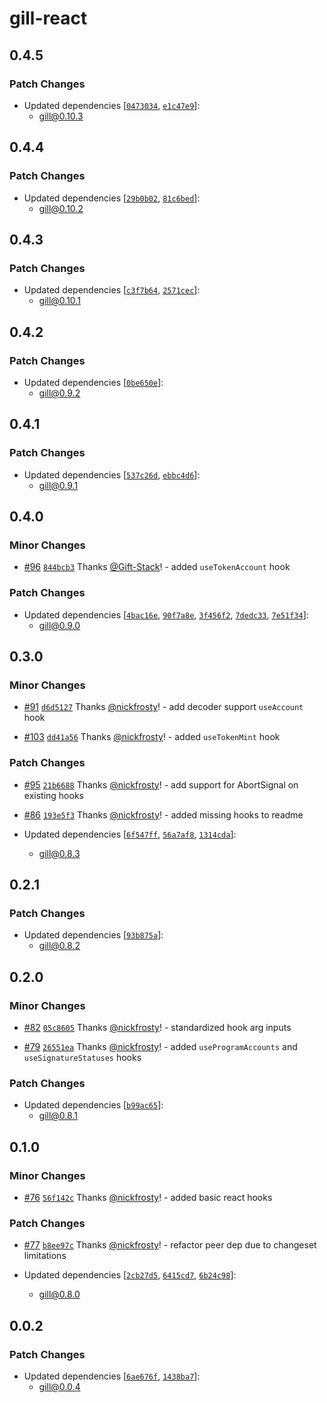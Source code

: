 # gill-react

## 0.4.5

### Patch Changes

- Updated dependencies
  [[`0473034`](https://github.com/solana-foundation/gill/commit/0473034aaac424195b120e939d6501bfd6a24a9d),
  [`e1c47e9`](https://github.com/solana-foundation/gill/commit/e1c47e9a84340bed35d5b33298c600a3b23628ff)]:
  - gill@0.10.3

## 0.4.4

### Patch Changes

- Updated dependencies
  [[`29b0b02`](https://github.com/solana-foundation/gill/commit/29b0b0260b03ad2434a2e838204d248061e0fdfa),
  [`81c6bed`](https://github.com/solana-foundation/gill/commit/81c6beddc314a98b75180e5241c7808da16c4f42)]:
  - gill@0.10.2

## 0.4.3

### Patch Changes

- Updated dependencies
  [[`c3f7b64`](https://github.com/solana-foundation/gill/commit/c3f7b64ce7e2c2ed045ede39885e36c054fa1403),
  [`2571cec`](https://github.com/solana-foundation/gill/commit/2571ceca9efab70fbe8b7e451a3be35db106dfd6)]:
  - gill@0.10.1

## 0.4.2

### Patch Changes

- Updated dependencies
  [[`0be650e`](https://github.com/solana-foundation/gill/commit/0be650e92c1f8de1011e6fdbde0a66aaf07cc120)]:
  - gill@0.9.2

## 0.4.1

### Patch Changes

- Updated dependencies
  [[`537c26d`](https://github.com/solana-foundation/gill/commit/537c26daa62519f9061891103862e902e1605a25),
  [`ebbc4d6`](https://github.com/solana-foundation/gill/commit/ebbc4d6f5b8e616d600fd3542226a201a5d5df40)]:
  - gill@0.9.1

## 0.4.0

### Minor Changes

- [#96](https://github.com/solana-foundation/gill/pull/96)
  [`844bcb3`](https://github.com/solana-foundation/gill/commit/844bcb3e71937c9f4af8c93b2058d0d03f793a75) Thanks
  [@Gift-Stack](https://github.com/Gift-Stack)! - added `useTokenAccount` hook

### Patch Changes

- Updated dependencies
  [[`4bac16e`](https://github.com/solana-foundation/gill/commit/4bac16ef9d11a11ca59bf2ffa99d23ad77e8bd21),
  [`90f7a8e`](https://github.com/solana-foundation/gill/commit/90f7a8eeb9fbce3b4dd815912438075e3c6852ac),
  [`3f456f2`](https://github.com/solana-foundation/gill/commit/3f456f297f4a656edc6d47c2bbcaf3350fb0cdf9),
  [`7dedc33`](https://github.com/solana-foundation/gill/commit/7dedc33397a0346a8a56344d77a719e7238ef930),
  [`7e51f34`](https://github.com/solana-foundation/gill/commit/7e51f34002e5ac5e54bf54f2a86d4c8a0149392d)]:
  - gill@0.9.0

## 0.3.0

### Minor Changes

- [#91](https://github.com/solana-foundation/gill/pull/91)
  [`d6d5127`](https://github.com/solana-foundation/gill/commit/d6d51274e0bd978433d39ba999ff7f6cdc15bfdb) Thanks
  [@nickfrosty](https://github.com/nickfrosty)! - add decoder support `useAccount` hook

- [#103](https://github.com/solana-foundation/gill/pull/103)
  [`dd41a56`](https://github.com/solana-foundation/gill/commit/dd41a569212f2438b174256d98bb3270fa07410d) Thanks
  [@nickfrosty](https://github.com/nickfrosty)! - added `useTokenMint` hook

### Patch Changes

- [#95](https://github.com/solana-foundation/gill/pull/95)
  [`21b6688`](https://github.com/solana-foundation/gill/commit/21b6688db106d6eaf959566308824307d04a271a) Thanks
  [@nickfrosty](https://github.com/nickfrosty)! - add support for AbortSignal on existing hooks

- [#86](https://github.com/solana-foundation/gill/pull/86)
  [`193e5f3`](https://github.com/solana-foundation/gill/commit/193e5f3df84c584ff2ebbec9d41eb4c84e903d70) Thanks
  [@nickfrosty](https://github.com/nickfrosty)! - added missing hooks to readme

- Updated dependencies
  [[`6f547ff`](https://github.com/solana-foundation/gill/commit/6f547fff0731bd7530b1266f8a5c15eac2e80d32),
  [`56a7af8`](https://github.com/solana-foundation/gill/commit/56a7af87878b914275f5189d99ea7c2674f45c0c),
  [`1314cda`](https://github.com/solana-foundation/gill/commit/1314cda705d9734d4cdf1a42c985f25ae3737a92)]:
  - gill@0.8.3

## 0.2.1

### Patch Changes

- Updated dependencies
  [[`93b875a`](https://github.com/solana-foundation/gill/commit/93b875a088a4830ef39e8084d3d5e6038c8a96cc)]:
  - gill@0.8.2

## 0.2.0

### Minor Changes

- [#82](https://github.com/solana-foundation/gill/pull/82)
  [`05c8605`](https://github.com/solana-foundation/gill/commit/05c8605ff00d65ba04b0b6e218d540da2a164232) Thanks
  [@nickfrosty](https://github.com/nickfrosty)! - standardized hook arg inputs

- [#79](https://github.com/solana-foundation/gill/pull/79)
  [`26551ea`](https://github.com/solana-foundation/gill/commit/26551ea988eb1db8490cd0bb1003e1805c75e327) Thanks
  [@nickfrosty](https://github.com/nickfrosty)! - added `useProgramAccounts` and `useSignatureStatuses` hooks

### Patch Changes

- Updated dependencies
  [[`b99ac65`](https://github.com/solana-foundation/gill/commit/b99ac65a6de6d379e5f0f65b80c1f2a1a492d061)]:
  - gill@0.8.1

## 0.1.0

### Minor Changes

- [#76](https://github.com/solana-foundation/gill/pull/76)
  [`56f142c`](https://github.com/solana-foundation/gill/commit/56f142c537e30d5f74c337e600c2216be5dd525a) Thanks
  [@nickfrosty](https://github.com/nickfrosty)! - added basic react hooks

### Patch Changes

- [#77](https://github.com/solana-foundation/gill/pull/77)
  [`b8ee97c`](https://github.com/solana-foundation/gill/commit/b8ee97ccdd38a2d0d0bc2284cf9ecfad3e717ad1) Thanks
  [@nickfrosty](https://github.com/nickfrosty)! - refactor peer dep due to changeset limitations

- Updated dependencies
  [[`2cb27d5`](https://github.com/solana-foundation/gill/commit/2cb27d5b2450002038bf6501015c259eb4c43ee6),
  [`6415cd7`](https://github.com/solana-foundation/gill/commit/6415cd774ea333135756863a227613d8d075fa8a),
  [`6b24c98`](https://github.com/solana-foundation/gill/commit/6b24c982a7cd00b71be82ef65753d0cce074b868)]:
  - gill@0.8.0

## 0.0.2

### Patch Changes

- Updated dependencies
  [[`6ae676f`](https://github.com/solana-foundation/gill/commit/6ae676f0f06c0ab07af8b2d03fd2e0f3fb051916),
  [`1438ba7`](https://github.com/solana-foundation/gill/commit/1438ba7fbf1a572d7c8c7936b70ba85e775d2cf0)]:
  - gill@0.0.4
